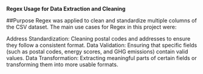 **Regex Usage for Data Extraction and Cleaning**




##Purpose
Regex was applied to clean and standardize multiple columns of the CSV dataset. The main use cases for Regex in this project were:

Address Standardization: Cleaning postal codes and addresses to ensure they follow a consistent format.
Data Validation: Ensuring that specific fields (such as postal codes, energy scores, and GHG emissions) contain valid values.
Data Transformation: Extracting meaningful parts of certain fields or transforming them into more usable formats.
